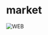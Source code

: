# market
![WEB](https://github.com/caslujpg/market/assets/61885918/7a9c11f2-21d6-463e-ae0d-3d53be1f0e88)
